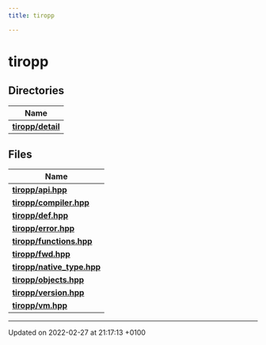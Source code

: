 ```yaml
---
title: tiropp

---
```


# tiropp



## Directories

| Name           |
| -------------- |
| **[tiropp/detail](/docs/api/files/dir_cc9165f2e48b3112d9525ed4bc876408#dir-tiropp/detail)**  |

## Files

| Name           |
| -------------- |
| **[tiropp/api.hpp](/docs/api/files/api_8hpp#file-api.hpp)**  |
| **[tiropp/compiler.hpp](/docs/api/files/compiler_8hpp#file-compiler.hpp)**  |
| **[tiropp/def.hpp](/docs/api/files/def_8hpp#file-def.hpp)**  |
| **[tiropp/error.hpp](/docs/api/files/error_8hpp#file-error.hpp)**  |
| **[tiropp/functions.hpp](/docs/api/files/functions_8hpp#file-functions.hpp)**  |
| **[tiropp/fwd.hpp](/docs/api/files/fwd_8hpp#file-fwd.hpp)**  |
| **[tiropp/native_type.hpp](/docs/api/files/native__type_8hpp#file-native-type.hpp)**  |
| **[tiropp/objects.hpp](/docs/api/files/objects_8hpp#file-objects.hpp)**  |
| **[tiropp/version.hpp](/docs/api/files/version_8hpp#file-version.hpp)**  |
| **[tiropp/vm.hpp](/docs/api/files/vm_8hpp#file-vm.hpp)**  |






-------------------------------

Updated on 2022-02-27 at 21:17:13 +0100
